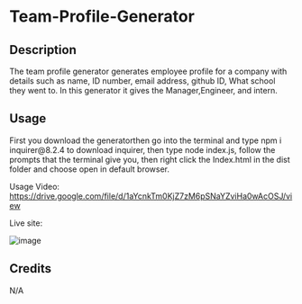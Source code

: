 # Team-Profile-Generator

<h2>Description</h2>
The team profile generator generates employee profile for a company with details such as name, ID number, email address, github ID, What school they went to. In this generator it gives the Manager,Engineer, and intern.
<h2>Usage</h2>
First you download the generatorthen go into the terminal and type npm i inquirer@8.2.4 to download inquirer, then type node index.js, follow the prompts that the terminal give you, then right click the Index.html in the dist folder and choose open in default browser.

Usage Video: https://drive.google.com/file/d/1aYcnkTm0KjZ7zM6pSNaYZviHa0wAcOSJ/view

Live site: 

![image](https://user-images.githubusercontent.com/111665712/200735577-b56ec823-f35b-449c-b660-9189e6c4f351.png)


<h2>Credits</h2>
N/A

